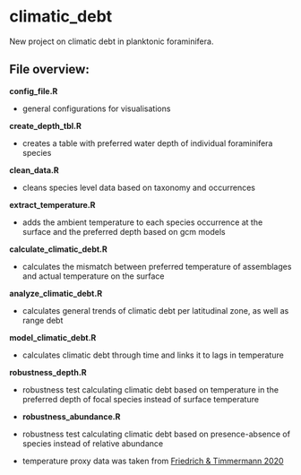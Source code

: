 # climatic_debt

New project on climatic debt in planktonic foraminifera.

## File overview:

**config_file.R**
- general configurations for visualisations

**create_depth_tbl.R**
- creates a table with preferred water depth of individual foraminifera species

**clean_data.R**
- cleans species level data based on taxonomy and occurrences  
  
**extract_temperature.R**
- adds the ambient temperature to each species occurrence at the surface and the preferred depth based on gcm models  
  
**calculate_climatic_debt.R**
- calculates the mismatch between preferred temperature of assemblages and actual temperature on the surface  
  
**analyze_climatic_debt.R**
- calculates general trends of climatic debt per latitudinal zone, as well as range debt  
  
**model_climatic_debt.R**
- calculates climatic debt through time and links it to lags in temperature  
  
**robustness_depth.R**
- robustness test calculating climatic debt based on temperature in the preferred depth of focal species instead of surface temperature  
  
- **robustness_abundance.R**
- robustness test calculating climatic debt based on presence-absence of species instead of relative abundance

- temperature proxy data was taken from [Friedrich & Timmermann 2020](https://doi.org/10.1016/j.epsl.2019.115911)